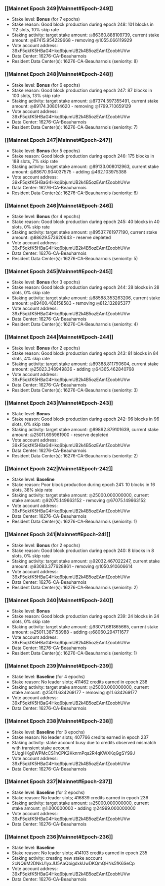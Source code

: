 ### [[Mainnet Epoch 249|Mainnet#Epoch-249]]
* Stake level: **Bonus** (for 7 epochs)
* Stake reason: Good block production during epoch 248: 101 blocks in 112 slots, 10% skip rate
* Staking activity: target stake amount: ◎86360.888109739, current stake amount: ◎87415.954229668 - removing ◎1055.066119929
* Vote account address: 39xF5qkfK5HBaG4Hkq6bjumUB2k4B5ozEAmfZoobhUVw
* Data Center: 16276-CA-Beauharnois
* Resident Data Center(s): 16276-CA-Beauharnois (seniority: 8)
### [[Mainnet Epoch 248|Mainnet#Epoch-248]]
* Stake level: **Bonus** (for 6 epochs)
* Stake reason: Good block production during epoch 247: 87 blocks in 100 slots, 13% skip rate
* Staking activity: target stake amount: ◎87374.597355491, current stake amount: ◎89174.308014620 - removing ◎1799.710659129
* Vote account address: 39xF5qkfK5HBaG4Hkq6bjumUB2k4B5ozEAmfZoobhUVw
* Data Center: 16276-CA-Beauharnois
* Resident Data Center(s): 16276-CA-Beauharnois (seniority: 7)
### [[Mainnet Epoch 247|Mainnet#Epoch-247]]
* Stake level: **Bonus** (for 5 epochs)
* Stake reason: Good block production during epoch 246: 175 blocks in 188 slots, 7% skip rate
* Staking activity: target stake amount: ◎89133.008012963, current stake amount: ◎88670.904037575 - adding ◎462.103975388
* Vote account address: 39xF5qkfK5HBaG4Hkq6bjumUB2k4B5ozEAmfZoobhUVw
* Data Center: 16276-CA-Beauharnois
* Resident Data Center(s): 16276-CA-Beauharnois (seniority: 6)
### [[Mainnet Epoch 246|Mainnet#Epoch-246]]
* Stake level: **Bonus** (for 4 epochs)
* Stake reason: Good block production during epoch 245: 40 blocks in 40 slots, 0% skip rate
* Staking activity: target stake amount: ◎89537.761977190, current stake amount: ◎88629.573620643 - reserve depleted
* Vote account address: 39xF5qkfK5HBaG4Hkq6bjumUB2k4B5ozEAmfZoobhUVw
* Data Center: 16276-CA-Beauharnois
* Resident Data Center(s): 16276-CA-Beauharnois (seniority: 5)
### [[Mainnet Epoch 245|Mainnet#Epoch-245]]
* Stake level: **Bonus** (for 3 epochs)
* Stake reason: Good block production during epoch 244: 28 blocks in 28 slots, 0% skip rate
* Staking activity: target stake amount: ◎88588.353263206, current stake amount: ◎89400.486158583 - removing ◎812.132895377
* Vote account address: 39xF5qkfK5HBaG4Hkq6bjumUB2k4B5ozEAmfZoobhUVw
* Data Center: 16276-CA-Beauharnois
* Resident Data Center(s): 16276-CA-Beauharnois (seniority: 4)
### [[Mainnet Epoch 244|Mainnet#Epoch-244]]
* Stake level: **Bonus** (for 2 epochs)
* Stake reason: Good block production during epoch 243: 81 blocks in 84 slots, 4% skip rate
* Staking activity: target stake amount: ◎89388.811790604, current stake amount: ◎25023.348949836 - adding ◎64365.462840768
* Vote account address: 39xF5qkfK5HBaG4Hkq6bjumUB2k4B5ozEAmfZoobhUVw
* Data Center: 16276-CA-Beauharnois
* Resident Data Center(s): 16276-CA-Beauharnois (seniority: 3)
### [[Mainnet Epoch 243|Mainnet#Epoch-243]]
* Stake level: **Bonus**
* Stake reason: Good block production during epoch 242: 96 blocks in 96 slots, 0% skip rate
* Staking activity: target stake amount: ◎89892.879101639, current stake amount: ◎25011.695961900 - reserve depleted
* Vote account address: 39xF5qkfK5HBaG4Hkq6bjumUB2k4B5ozEAmfZoobhUVw
* Data Center: 16276-CA-Beauharnois
* Resident Data Center(s): 16276-CA-Beauharnois (seniority: 2)
### [[Mainnet Epoch 242|Mainnet#Epoch-242]]
* Stake level: **Baseline**
* Stake reason: Poor block production during epoch 241: 10 blocks in 16 slots, 38% skip rate
* Staking activity: target stake amount: ◎25000.000000000, current stake amount: ◎92075.149663152 - removing ◎67075.149663152
* Vote account address: 39xF5qkfK5HBaG4Hkq6bjumUB2k4B5ozEAmfZoobhUVw
* Data Center: 16276-CA-Beauharnois
* Resident Data Center(s): 16276-CA-Beauharnois (seniority: 1)
### [[Mainnet Epoch 241|Mainnet#Epoch-241]]
* Stake level: **Bonus** (for 2 epochs)
* Stake reason: Good block production during epoch 240: 8 blocks in 8 slots, 0% skip rate
* Staking activity: target stake amount: ◎92032.467022247, current stake amount: ◎93083.377628861 - removing ◎1050.910606614
* Vote account address: 39xF5qkfK5HBaG4Hkq6bjumUB2k4B5ozEAmfZoobhUVw
* Data Center: 16276-CA-Beauharnois
* Resident Data Center(s): 16276-CA-Beauharnois (seniority: 2)
### [[Mainnet Epoch 240|Mainnet#Epoch-240]]
* Stake level: **Bonus**
* Stake reason: Good block production during epoch 239: 24 blocks in 24 slots, 0% skip rate
* Staking activity: target stake amount: ◎93071.681865665, current stake amount: ◎25011.387153988 - adding ◎68060.294711677
* Vote account address: 39xF5qkfK5HBaG4Hkq6bjumUB2k4B5ozEAmfZoobhUVw
* Data Center: 16276-CA-Beauharnois
* Resident Data Center(s): 16276-CA-Beauharnois (seniority: 1)
### [[Mainnet Epoch 239|Mainnet#Epoch-239]]
* Stake level: **Baseline** (for 4 epochs)
* Stake reason: No leader slots; 411462 credits earned in epoch 238
* Staking activity: target stake amount: ◎25000.000000000, current stake amount: ◎25011.634269177 - removing ◎11.634269177
* Vote account address: 39xF5qkfK5HBaG4Hkq6bjumUB2k4B5ozEAmfZoobhUVw
* Data Center: 16276-CA-Beauharnois
### [[Mainnet Epoch 238|Mainnet#Epoch-238]]
* Stake level: **Baseline** (for 3 epochs)
* Stake reason: No leader slots; 407766 credits earned in epoch 237
* Staking activity: stake account busy due to credits observed mismatch with transient stake account 5UqgHKg6WPMcCS1hCPK2KknrnPqs2R4qKWXKqGgSY99J
* Vote account address: 39xF5qkfK5HBaG4Hkq6bjumUB2k4B5ozEAmfZoobhUVw
* Data Center: 16276-CA-Beauharnois
### [[Mainnet Epoch 237|Mainnet#Epoch-237]]
* Stake level: **Baseline** (for 2 epochs)
* Stake reason: No leader slots; 416839 credits earned in epoch 236
* Staking activity: target stake amount: ◎25000.000000000, current stake amount: ◎1.000000000 - adding ◎24999.000000000
* Vote account address: 39xF5qkfK5HBaG4Hkq6bjumUB2k4B5ozEAmfZoobhUVw
* Data Center: 16276-CA-Beauharnois
### [[Mainnet Epoch 236|Mainnet#Epoch-236]]
* Stake level: **Baseline**
* Stake reason: No leader slots; 414103 credits earned in epoch 235
* Staking activity: creating new stake account 2cNQ6M2DNkU1yxJU5AaQbigdxkUwDKQmQHNs5fK6SeCp
* Vote account address: 39xF5qkfK5HBaG4Hkq6bjumUB2k4B5ozEAmfZoobhUVw
* Data Center: 16276-CA-Beauharnois